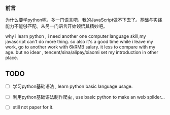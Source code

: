### 前言
为什么要学python呢，多一门语言吧，我的JavaScript做不下去了。基础与实践能力不能够匹配。从另一门语言开始领悟其精妙吧。

why i learn python , i need another one computer language skill,my javascript can't do more thing. so also it's a good time while i leave my work, go to another work with 6kRMB salary. it less to compare with my age. but no idear , tencent/sina/alipay/xiaomi set my introduction in other place.



## TODO
- [ ] 学习python基础语法 , learn python basic language usage.

- [ ] 利用python基础语法制作爬虫 , use basic python to make an web spilder...

- [ ] still  not paper for it.